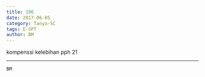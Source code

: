 ```yaml
---
title: 196
date: 2017-06-05
category: Tanya-SC
tags: E-SPT
author: BM
---
```


kompenssi kelebihan pph 21

---



`BM`
